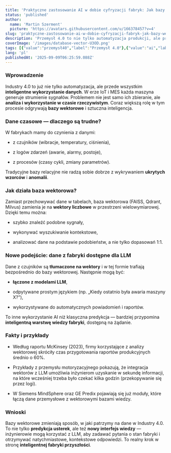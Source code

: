 ```yaml
---
title: 'Praktyczne zastosowanie AI w dobie cyfryzacji fabryk: Jak bazy wektorowe mogą wspierać analizę danych czasowych?'
status: 'published'
author:
  name: 'Martin Szerment'
  picture: 'https://avatars.githubusercontent.com/u/166378457?v=4'
slug: 'praktyczne-zastosowanie-ai-w-dobie-cyfryzacji-fabryk-jak-bazy-wektorowe-moga-wspierac-analize-danych-czasowych'
description: 'Przemysł 4.0 to nie tylko automatyzacja produkcji, ale przede wszystkim inteligentne wykorzystanie danych. W dobie IoT i systemów MES każda maszyna generuje strumienie sygnałów, a ich ilość rośnie wykładniczo. Kluczowym wyzwaniem staje się nie samo zbieranie danych, lecz ich analiza w czasie rzeczywistym. Tutaj do gry wchodzą bazy wektorowe i sztuczna inteligencja.'
coverImage: '/images/database-vector-U3OD.png'
tags: [{"value":"przemysł40","label":"Przemysł 4.0"},{"value":"ai","label":"AI"},{"label":"Dane czasowe","value":"daneCzasowe"},{"label":"timeline","value":"timeline"},{"label":"Baza wektorowa","value":"bazaWektorowa"},{"value":"Utrzymanie predykcyjne","label":"Utrzymanie predykcyjne"}]
lang: 'pl'
publishedAt: '2025-09-09T06:25:59.088Z'
---
```


### Wprowadzenie

Industry 4.0 to już nie tylko automatyzacja, ale przede wszystkim **inteligentne wykorzystanie danych**. W erze IoT i MES każda maszyna generuje strumienie sygnałów. Problemem nie jest samo ich zbieranie, ale **analiza i wykorzystanie w czasie rzeczywistym**. Coraz większą rolę w tym procesie odgrywają **bazy wektorowe** i sztuczna inteligencja.

### Dane czasowe — dlaczego są trudne?

W fabrykach mamy do czynienia z danymi:

- z czujników (wibracje, temperatury, ciśnienia),

- z logów zdarzeń (awarie, alarmy, postoje),

- z procesów (czasy cykli, zmiany parametrów).

Tradycyjne bazy relacyjne nie radzą sobie dobrze z wykrywaniem **ukrytych wzorców** i **anomalii**.

### Jak działa baza wektorowa?

Zamiast przechowywać dane w tabelach, baza wektorowa (FAISS, Qdrant, Milvus) zamienia je na **wektory liczbowe** w przestrzeni wielowymiarowej. Dzięki temu można:

- szybko znaleźć podobne sygnały,

- wykonywać wyszukiwanie kontekstowe,

- analizować dane na podstawie podobieństw, a nie tylko dopasowań 1:1.

### Nowe podejście: dane z fabryki dostępne dla LLM

Dane z czujników są **tłumaczone na wektory** i w tej formie trafiają bezpośrednio do bazy wektorowej. Następnie mogą być:

- **łączone z modelami LLM**,

- odpytywane prostym językiem (np. „Kiedy ostatnio była awaria maszyny X?”),

- wykorzystywane do automatycznych powiadomień i raportów.

To inne wykorzystanie AI niż klasyczna predykcja — bardziej przypomina **inteligentną warstwę wiedzy fabryki**, dostępną na żądanie.

### Fakty i przykłady

- Według raportu McKinsey (2023), firmy korzystające z analizy wektorowej skróciły czas przygotowania raportów produkcyjnych średnio o 60%.

- Przykłady z przemysłu motoryzacyjnego pokazują, że integracja wektorów z LLM umożliwia inżynierom uzyskanie w sekundę informacji, na które wcześniej trzeba było czekać kilka godzin (przekopywanie się przez logi).

- W Siemens MindSphere oraz GE Predix pojawiają się już moduły, które łączą dane przemysłowe z wektorowymi bazami wiedzy.

### Wnioski

Bazy wektorowe zmieniają sposób, w jaki patrzymy na dane w Industry 4.0. To nie tylko **predykcja usterek**, ale też **nowy interfejs wiedzy** — inżynierowie mogą korzystać z LLM, aby zadawać pytania o stan fabryki i otrzymywać natychmiastowe, kontekstowe odpowiedzi. To realny krok w stronę **inteligentnej fabryki przyszłości**.
